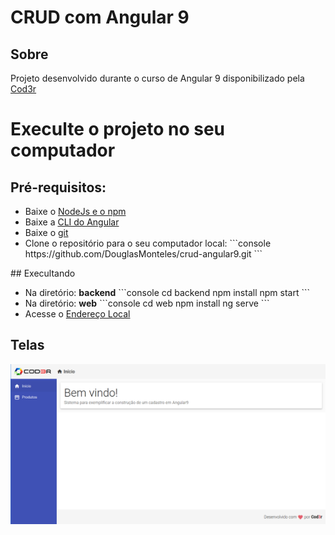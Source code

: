 # CRUD com Angular 9

## Sobre
<p>Projeto desenvolvido durante o curso de Angular 9 disponibilizado pela <a href="https://www.cod3r.com.br/courses/angular-9-essencial" target="_blank">Cod3r</a></p>

# Execulte o projeto no seu computador
## Pré-requisitos:
<ul>
  <li>
    Baixe o <a href="https://nodejs.org/en/" target="_blank">NodeJs e o npm</a>
  </li>

  <li>
    Baixe a <a href="https://cli.angular.io/" target="_blank">CLI do Angular</a>
  </li>
  
  <li>
    Baixe o <a href="https://git-scm.com/" target="_blank">git</a>
  </li>
  
  <li>
    Clone o repositório para o seu computador local:
    ```console
    https://github.com/DouglasMonteles/crud-angular9.git
    ```
  </li>
</ul>
## Execultando
<ul>
  <li>Na diretório: <strong>backend</strong>
  ```console
  cd backend
  npm install
  npm start
  ```
  </li>
  
   <li>Na diretório: <strong>web</strong>
  ```console
  cd web
  npm install
  ng serve
  ```
  </li>
  <li>
  Acesse o <a href="http://localhost:4200/">Endereço Local</a>
  </li>
</ul>

## Telas
<div styles="text-align: center">
  <img src="https://github.com/DouglasMonteles/crud-angular9/blob/master/readme/Tela%2001.png">
</div>
